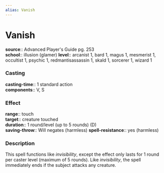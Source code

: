 ```yaml
---
alias: Vanish
---
```


# Vanish 

**source**:: Advanced Player's Guide pg. 253  
**school**:: illusion (glamer)
**level**:: arcanist 1, bard 1, magus 1, mesmerist 1, occultist 1, psychic 1, redmantisassassin 1, skald 1, sorcerer 1, wizard 1

### Casting 

**casting-time**:: 1 standard action  
**components**:: V, S

### Effect 

**range**:: touch  
**target**:: creature touched  
**duration**:: 1 round/level (up to 5 rounds) (D)  
**saving-throw**:: Will negates (harmless)
**spell-resistance**:: yes (harmless)

### Description 

This spell functions like *invisibility*, except the effect only lasts for 1 round per caster level (maximum of 5 rounds). Like *invisibility*, the spell immediately ends if the subject attacks any creature.
